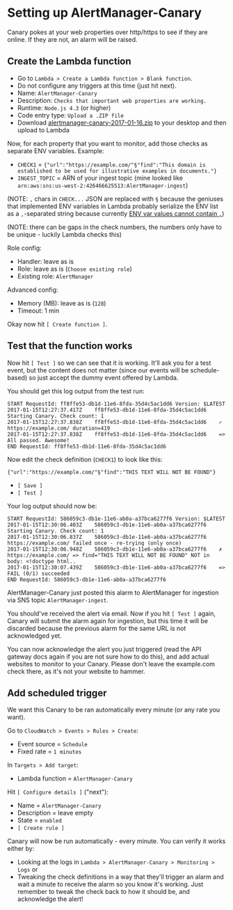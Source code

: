 Setting up AlertManager-Canary
==============================

Canary pokes at your web properties over http/https to see if they are online. If they are not, an alarm will be raised.


Create the Lambda function
--------------------------

- Go to `Lambda > Create a Lambda function > Blank function`.
- Do not configure any triggers at this time (just hit next).
- Name: `AlertManager-Canary`
- Description: `Checks that important web properties are working.`
- Runtime: `Node.js 4.3` (or higher)
- Code entry type: `Upload a .ZIP file`
- Download
  [alertmanager-canary-2017-01-16.zip](https://s3.amazonaws.com/files.function61.com/alertmanager/alertmanager-canary-2017-01-16.zip)
  to your desktop and then upload to Lambda

Now, for each property that you want to monitor, add those checks as separate ENV variables. Example:

- `CHECK1` = `{"url":"https://example.com/"§"find":"This domain is established to be used for illustrative examples in documents."}`
- `INGEST_TOPIC` = ARN of your ingest topic (mine looked like `arn:aws:sns:us-west-2:426466625513:AlertManager-ingest`)

(NOTE: `,` chars in `CHECK...` JSON are replaced with `§` because the geniuses that implemented ENV variables
in Lambda probably serialize the ENV list as a `,`-separated string because currently
[ENV var values cannot contain `,`](https://forums.aws.amazon.com/thread.jspa?messageID=753580))

(NOTE: there can be gaps in the check numbers, the numbers only have to be unique - luckily Lambda checks this)

Role config:

- Handler: leave as is
- Role: leave as is (`Choose existing role`)
- Existing role: `AlertManager`

Advanced config:

- Memory (MB): leave as is (`128`)
- Timeout: 1 min

Okay now hit `[ Create function ]`.


Test that the function works
----------------------------

Now hit `[ Test ]` so we can see that it is working. It'll ask you for a test event, but the content does not matter
(since our events will be schedule-based) so just accept the dummy event offered by Lambda.

You should get this log output from the test run:

```
START RequestId: ff8ffe53-db1d-11e6-8fda-35d4c5ac1dd6 Version: $LATEST
2017-01-15T12:27:37.417Z	ff8ffe53-db1d-11e6-8fda-35d4c5ac1dd6	Starting Canary. Check count: 1
2017-01-15T12:27:37.838Z	ff8ffe53-db1d-11e6-8fda-35d4c5ac1dd6	✓ https://example.com/ duration=419
2017-01-15T12:27:37.838Z	ff8ffe53-db1d-11e6-8fda-35d4c5ac1dd6	=> All passed. Awesome!
END RequestId: ff8ffe53-db1d-11e6-8fda-35d4c5ac1dd6
```

Now edit the check definition (`CHECK1`) to look like this:

```
{"url":"https://example.com/"§"find":"THIS TEXT WILL NOT BE FOUND"}
```

- `[ Save ]`
- `[ Test ]`

Your log output should now be:

```
START RequestId: 586059c3-db1e-11e6-ab0a-a37bca6277f6 Version: $LATEST
2017-01-15T12:30:06.403Z	586059c3-db1e-11e6-ab0a-a37bca6277f6	Starting Canary. Check count: 1
2017-01-15T12:30:06.837Z	586059c3-db1e-11e6-ab0a-a37bca6277f6	https://example.com/ failed once - re-trying (only once)
2017-01-15T12:30:06.948Z	586059c3-db1e-11e6-ab0a-a37bca6277f6	✗ https://example.com/ => find="THIS TEXT WILL NOT BE FOUND" NOT in body: <!doctype html..
2017-01-15T12:30:07.439Z	586059c3-db1e-11e6-ab0a-a37bca6277f6	=> FAIL (0/1) succeeded
END RequestId: 586059c3-db1e-11e6-ab0a-a37bca6277f6
```

AlertManager-Canary just posted this alarm to AlertManager for ingestion via SNS topic `AlertManager-ingest`.

You should've received the alert via email. Now if you hit `[ Test ]` again, Canary will submit the alarm again for ingestion,
but this time it will be discarded because the previous alarm for the same URL is not acknowledged yet.

You can now acknowledge the alert you just triggered (read the API gateway docs again if you are not sure how to do this),
and add actual websites to monitor to your Canary. Please don't leave the example.com check there, as it's not your website to hammer.


Add scheduled trigger
---------------------

We want this Canary to be ran automatically every minute (or any rate you want).

Go to `CloudWatch > Events > Rules > Create`:

- Event source = `Schedule`
- Fixed rate = `1 minutes`

In `Targets > Add target`:

- Lambda function = `AlertManager-Canary`

Hit `[ Configure details ]` ("next"):

- Name = `AlertManager-Canary`
- Description = leave empty
- State = `enabled`
- `[ Create rule ]`

Canary will now be run automatically - every minute. You can verify it works either by:

- Looking at the logs in `Lambda > AlertManager-Canary > Monitoring > Logs` or
- Tweaking the check definitions in a way that they'll trigger an alarm and wait a minute
  to receive the alarm so you know it's working. Just remember to tweak the check back to
  how it should be, and acknowledge the alert!
